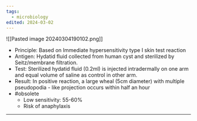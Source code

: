 ```yaml
---
tags:
  - microbiology
edited: 2024-03-02
---
```

![[Pasted image 20240304190102.png]]
- Principle: Based on Immediate hypersensitivity type I skin test reaction
- Antigen: Hydatid fluid collected from human cyst and sterilized by Seitz/membrane filtration.
- Test: Sterilized hydatid fluid (0.2ml) is injected intradermally on one arm and equal volume of saline as control in other arm.
- Result: In positive reaction, a large wheal (5cm diameter) with multiple pseudopodia - like projection occurs within half an hour
- #obsolete 
	- Low sensitivity: 55-60%
	- Risk of anaphylaxis 

---
